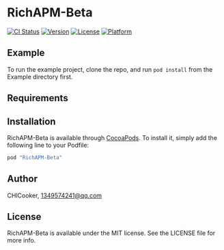 # RichAPM-Beta

[![CI Status](http://img.shields.io/travis/CHlCooker/RichAPM-Beta.svg?style=flat)](https://travis-ci.org/CHlCooker/RichAPM-Beta)
[![Version](https://img.shields.io/cocoapods/v/RichAPM-Beta.svg?style=flat)](http://cocoapods.org/pods/RichAPM-Beta)
[![License](https://img.shields.io/cocoapods/l/RichAPM-Beta.svg?style=flat)](http://cocoapods.org/pods/RichAPM-Beta)
[![Platform](https://img.shields.io/cocoapods/p/RichAPM-Beta.svg?style=flat)](http://cocoapods.org/pods/RichAPM-Beta)

## Example

To run the example project, clone the repo, and run `pod install` from the Example directory first.

## Requirements

## Installation

RichAPM-Beta is available through [CocoaPods](http://cocoapods.org). To install
it, simply add the following line to your Podfile:

```ruby
pod "RichAPM-Beta"
```

## Author

CHlCooker, 1349574241@qq.com

## License

RichAPM-Beta is available under the MIT license. See the LICENSE file for more info.
